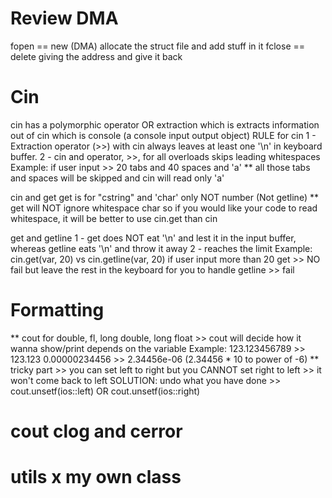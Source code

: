 # Review DMA
fopen == new (DMA)
    allocate the struct file and add stuff in it
fclose == delete
    giving the address and give it back
    
# Cin
cin has a polymorphic operator OR extraction which is extracts information out of cin which is console (a console input output object)
RULE for cin
1 - Extraction operator (>>) with cin always leaves at least one '\n' in keyboard buffer. 
2 - cin and operator, >>, for all overloads skips leading whitespaces
    Example:
            if user input >> 20 tabs and 40 spaces and 'a'
            ** all those tabs and spaces will be skipped and cin will read only 'a' 
            
cin and get
get is for "cstring" and 'char' only NOT number (Not getline)
** get will NOT ignore whitespace char so if you would like your code to read whitespace, it will be better to use cin.get than cin

get and getline
1 - get does NOT eat '\n' and lest it in the input buffer, whereas getline eats '\n' and throw it away
2 - reaches the limit
    Example:
        cin.get(var, 20) vs cin.getline(var, 20)
        if user input more than 20
        get >> NO fail but leave the rest in the keyboard for you to handle
        getline >> fail
        
# Formatting
** cout for double, fl, long double, long float >> cout will decide how it wanna show/print depends on the variable
    Example:
        123.123456789 >> 123.123
        0.00000234456 >> 2.34456e-06 (2.34456 * 10 to power of -6)
** tricky part >> you can set left to right but you CANNOT set right to left >> it won't come back to left
    SOLUTION: undo what you have done >> cout.unsetf(ios::left) OR cout.unsetf(ios::right)
    
# cout clog and cerror

# utils x my own class

